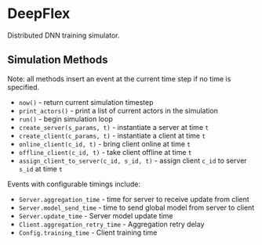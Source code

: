 # DeepFlex
Distributed DNN training simulator.

## Simulation Methods

Note: all methods insert an event at the current time step if no time is specified.

- `now()` - return current simulation timestep
- `print_actors()` - print a list of current actors in the simulation
- `run()` - begin simulation loop
- `create_server(s_params, t)` - instantiate a server at time `t`
- `create_client(c_params, t)` - instantiate a client at time `t`
- `online_client(c_id, t)` - bring client online at time `t`
- `offline_client(c_id, t)` - take client offline at time `t`
- `assign_client_to_server(c_id, s_id, t)` - assign client `c_id` to server `s_id` at time `t`

Events with configurable timings include:

- `Server.aggregation_time` - time for server to receive update from client
- `Server.model_send_time` - time to send global model from server to client
- `Server.update_time` - Server model update time
- `Client.aggregation_retry_time` - Aggregation retry delay
- `Config.training_time` - Client training time
